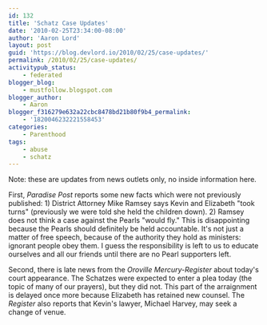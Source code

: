 ```yaml
---
id: 132
title: 'Schatz Case Updates'
date: '2010-02-25T23:34:00-08:00'
author: 'Aaron Lord'
layout: post
guid: 'https://blog.devlord.io/2010/02/25/case-updates/'
permalink: /2010/02/25/case-updates/
activitypub_status:
    - federated
blogger_blog:
    - mustfollow.blogspot.com
blogger_author:
    - Aaron
blogger_f316279e632a22cbc8478bd21b80f9b4_permalink:
    - '1820046232221558453'
categories:
    - Parenthood
tags:
    - abuse
    - schatz
---
```


Note: these are updates from news outlets only, no inside information here.

First, <em><span class="removed_link" title="http://www.paradisepost.com/news/ci_14469887">Paradise Post</span></em> reports some new facts which were not previously published: 1) District Attorney Mike Ramsey says Kevin and Elizabeth "took turns" (previously we were told she held the children down). 2) Ramsey does not think a case against the Pearls "would fly." This is disappointing because the Pearls should definitely be held accountable. It's not just a matter of free speech, because of the authority they hold as ministers: ignorant people obey them. I guess the responsibility is left to us to educate ourselves and all our friends until there are no Pearl supporters left.

Second, there is late news from the <em><span class="removed_link" title="http://www.orovillemr.com/news/ci_14470923">Oroville Mercury-Register</span></em> about today's court appearance. The Schatzes were expected to enter a plea today (the topic of many of our prayers), but they did not. This part of the arraignment is delayed once more because Elizabeth has retained new counsel. The <em>Register</em> also reports that Kevin's lawyer, Michael Harvey, may seek a change of venue.